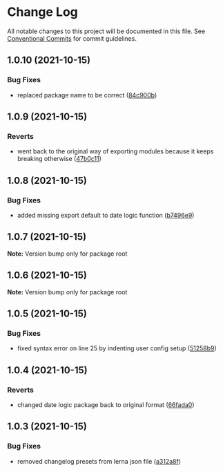 # Change Log

All notable changes to this project will be documented in this file.
See [Conventional Commits](https://conventionalcommits.org) for commit guidelines.

## 1.0.10 (2021-10-15)


### Bug Fixes

* replaced package name to be correct ([84c900b](https://github.com/megob56/lerna-test/commit/84c900b2c1c981719e11e7674eacf7359922274f))





## 1.0.9 (2021-10-15)


### Reverts

* went back to the original way of exporting modules because it keeps breaking otherwise ([47b0c11](https://github.com/megob56/lerna-test/commit/47b0c111aad0e18193fc01650742036d0a687391))





## 1.0.8 (2021-10-15)


### Bug Fixes

* added missing export default to date logic function ([b7496e9](https://github.com/megob56/lerna-test/commit/b7496e9ac828fac78282577274e24432b3effa58))





## 1.0.7 (2021-10-15)

**Note:** Version bump only for package root





## 1.0.6 (2021-10-15)

**Note:** Version bump only for package root





## 1.0.5 (2021-10-15)


### Bug Fixes

* fixed syntax error on line 25 by indenting user config setup ([51258b9](https://github.com/megob56/lerna-test/commit/51258b979d220931805928dab5da1143cebfffce))





## 1.0.4 (2021-10-15)


### Reverts

* changed date logic package back to original format ([66fada0](https://github.com/megob56/lerna-test/commit/66fada044715416db5f6426523eb3dc73b3a2180))





## 1.0.3 (2021-10-15)


### Bug Fixes

* removed changelog presets from lerna json file ([a312a8f](https://github.com/megob56/lerna-test/commit/a312a8f988ab21bed2b8aaebd151789afc814cb5))
